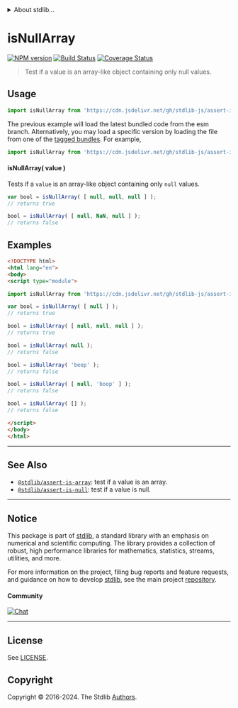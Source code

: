 <!--

@license Apache-2.0

Copyright (c) 2018 The Stdlib Authors.

Licensed under the Apache License, Version 2.0 (the "License");
you may not use this file except in compliance with the License.
You may obtain a copy of the License at

   http://www.apache.org/licenses/LICENSE-2.0

Unless required by applicable law or agreed to in writing, software
distributed under the License is distributed on an "AS IS" BASIS,
WITHOUT WARRANTIES OR CONDITIONS OF ANY KIND, either express or implied.
See the License for the specific language governing permissions and
limitations under the License.

-->


<details>
  <summary>
    About stdlib...
  </summary>
  <p>We believe in a future in which the web is a preferred environment for numerical computation. To help realize this future, we've built stdlib. stdlib is a standard library, with an emphasis on numerical and scientific computation, written in JavaScript (and C) for execution in browsers and in Node.js.</p>
  <p>The library is fully decomposable, being architected in such a way that you can swap out and mix and match APIs and functionality to cater to your exact preferences and use cases.</p>
  <p>When you use stdlib, you can be absolutely certain that you are using the most thorough, rigorous, well-written, studied, documented, tested, measured, and high-quality code out there.</p>
  <p>To join us in bringing numerical computing to the web, get started by checking us out on <a href="https://github.com/stdlib-js/stdlib">GitHub</a>, and please consider <a href="https://opencollective.com/stdlib">financially supporting stdlib</a>. We greatly appreciate your continued support!</p>
</details>

# isNullArray

[![NPM version][npm-image]][npm-url] [![Build Status][test-image]][test-url] [![Coverage Status][coverage-image]][coverage-url] <!-- [![dependencies][dependencies-image]][dependencies-url] -->

> Test if a value is an array-like object containing only null values.



<section class="usage">

## Usage

```javascript
import isNullArray from 'https://cdn.jsdelivr.net/gh/stdlib-js/assert-is-null-array@esm/index.mjs';
```
The previous example will load the latest bundled code from the esm branch. Alternatively, you may load a specific version by loading the file from one of the [tagged bundles](https://github.com/stdlib-js/assert-is-null-array/tags). For example,

```javascript
import isNullArray from 'https://cdn.jsdelivr.net/gh/stdlib-js/assert-is-null-array@v0.2.1-esm/index.mjs';
```

#### isNullArray( value )

Tests if a `value` is an array-like object containing only `null` values.

```javascript
var bool = isNullArray( [ null, null, null ] );
// returns true

bool = isNullArray( [ null, NaN, null ] );
// returns false
```

</section>

<!-- /.usage -->

<section class="examples">

## Examples

<!-- eslint no-undef: "error" -->

```html
<!DOCTYPE html>
<html lang="en">
<body>
<script type="module">

import isNullArray from 'https://cdn.jsdelivr.net/gh/stdlib-js/assert-is-null-array@esm/index.mjs';

var bool = isNullArray( [ null ] );
// returns true

bool = isNullArray( [ null, null, null ] );
// returns true

bool = isNullArray( null );
// returns false

bool = isNullArray( 'beep' );
// returns false

bool = isNullArray( [ null, 'boop' ] );
// returns false

bool = isNullArray( [] );
// returns false

</script>
</body>
</html>
```

</section>

<!-- /.examples -->

<!-- Section for related `stdlib` packages. Do not manually edit this section, as it is automatically populated. -->

<section class="related">

* * *

## See Also

-   <span class="package-name">[`@stdlib/assert-is-array`][@stdlib/assert/is-array]</span><span class="delimiter">: </span><span class="description">test if a value is an array.</span>
-   <span class="package-name">[`@stdlib/assert-is-null`][@stdlib/assert/is-null]</span><span class="delimiter">: </span><span class="description">test if a value is null.</span>

</section>

<!-- /.related -->

<!-- Section for all links. Make sure to keep an empty line after the `section` element and another before the `/section` close. -->


<section class="main-repo" >

* * *

## Notice

This package is part of [stdlib][stdlib], a standard library with an emphasis on numerical and scientific computing. The library provides a collection of robust, high performance libraries for mathematics, statistics, streams, utilities, and more.

For more information on the project, filing bug reports and feature requests, and guidance on how to develop [stdlib][stdlib], see the main project [repository][stdlib].

#### Community

[![Chat][chat-image]][chat-url]

---

## License

See [LICENSE][stdlib-license].


## Copyright

Copyright &copy; 2016-2024. The Stdlib [Authors][stdlib-authors].

</section>

<!-- /.stdlib -->

<!-- Section for all links. Make sure to keep an empty line after the `section` element and another before the `/section` close. -->

<section class="links">

[npm-image]: http://img.shields.io/npm/v/@stdlib/assert-is-null-array.svg
[npm-url]: https://npmjs.org/package/@stdlib/assert-is-null-array

[test-image]: https://github.com/stdlib-js/assert-is-null-array/actions/workflows/test.yml/badge.svg?branch=v0.2.1
[test-url]: https://github.com/stdlib-js/assert-is-null-array/actions/workflows/test.yml?query=branch:v0.2.1

[coverage-image]: https://img.shields.io/codecov/c/github/stdlib-js/assert-is-null-array/main.svg
[coverage-url]: https://codecov.io/github/stdlib-js/assert-is-null-array?branch=main

<!--

[dependencies-image]: https://img.shields.io/david/stdlib-js/assert-is-null-array.svg
[dependencies-url]: https://david-dm.org/stdlib-js/assert-is-null-array/main

-->

[chat-image]: https://img.shields.io/gitter/room/stdlib-js/stdlib.svg
[chat-url]: https://app.gitter.im/#/room/#stdlib-js_stdlib:gitter.im

[stdlib]: https://github.com/stdlib-js/stdlib

[stdlib-authors]: https://github.com/stdlib-js/stdlib/graphs/contributors

[umd]: https://github.com/umdjs/umd
[es-module]: https://developer.mozilla.org/en-US/docs/Web/JavaScript/Guide/Modules

[deno-url]: https://github.com/stdlib-js/assert-is-null-array/tree/deno
[deno-readme]: https://github.com/stdlib-js/assert-is-null-array/blob/deno/README.md
[umd-url]: https://github.com/stdlib-js/assert-is-null-array/tree/umd
[umd-readme]: https://github.com/stdlib-js/assert-is-null-array/blob/umd/README.md
[esm-url]: https://github.com/stdlib-js/assert-is-null-array/tree/esm
[esm-readme]: https://github.com/stdlib-js/assert-is-null-array/blob/esm/README.md
[branches-url]: https://github.com/stdlib-js/assert-is-null-array/blob/main/branches.md

[stdlib-license]: https://raw.githubusercontent.com/stdlib-js/assert-is-null-array/main/LICENSE

<!-- <related-links> -->

[@stdlib/assert/is-array]: https://github.com/stdlib-js/assert-is-array/tree/esm

[@stdlib/assert/is-null]: https://github.com/stdlib-js/assert-is-null/tree/esm

<!-- </related-links> -->

</section>

<!-- /.links -->
